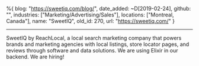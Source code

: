 %{
  blog: "https://sweetiq.com/blog/",
  date_added: ~D[2019-02-24],
  github: "",
  industries: ["Marketing/Advertising/Sales"],
  locations: ["Montreal, Canada"],
  name: "SweetIQ",
  old_id: 270,
  url: "https://sweetiq.com/"
}

---

SweetIQ by ReachLocal, a local search marketing company that powers brands and marketing agencies with local listings, store locator pages, and reviews through software and data solutions. We are using Elixir in our backend. We are hiring!
